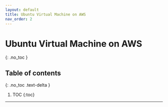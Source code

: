 ```yaml
---
layout: default
title: Ubuntu Virtual Machine on AWS
nav_order: 2
---
```


# Ubuntu Virtual Machine on AWS
{: .no_toc }

## Table of contents
{: .no_toc .text-delta }

1. TOC
{:toc}

---
